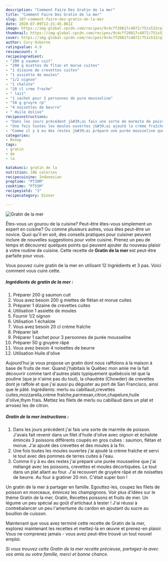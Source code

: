 ```yaml
---
description: "Comment Faire Des Gratin de la mer"
title: "Comment Faire Des Gratin de la mer"
slug: 107-comment-faire-des-gratin-de-la-mer
date: 2020-07-09T12:31:45.861Z
image: https://img-global.cpcdn.com/recipes/9c4cff20817c4072/751x532cq70/gratin-de-la-mer-photo-principale-de-la-recette.jpg
thumbnail: https://img-global.cpcdn.com/recipes/9c4cff20817c4072/751x532cq70/gratin-de-la-mer-photo-principale-de-la-recette.jpg
cover: https://img-global.cpcdn.com/recipes/9c4cff20817c4072/751x532cq70/gratin-de-la-mer-photo-principale-de-la-recette.jpg
author: Cory Osborne
ratingvalue: 4.9
reviewcount: 4
recipeingredient:
- "200 g saumon cuit"
- "200 g miettes de fltan et morue cuites"
- "1 dizaine de crevettes cuites"
- "1 assiette de moules"
- "1/2 oignon"
- "1 chalote"
- "20 cl crme frache"
- " lait"
- "1 sachet pour 3 personnes de pure mousseline"
- "50 g gruyre rp"
- "4 noisettes de beurre"
- " Huile dolive"
recipeinstructions:
- "Dans les jours précédent j&#39;ai fais une sorte de marmite de poisson. J&#39;avais fait revenir dans un filet d&#39;huile d&#39;olive avec oignon et échalote émincés 3 poissons différents coupés en gros cubes : saumon, flétan et morue. J&#39;ai ajouté des crevettes et des moules à la fin."
- "Une fois toutes les moules ouvertes j&#39;ai ajouté la crème fraîche et servi le tout avec des pommes de terres cuites à l&#39;eau."
- "Comme il y à eu des restes j&#39;ai préparé une purée mousseline que j&#39;ai mélangé avec les poissons, crevettes et moules décortiquées. Le tout dans un plat allant au four. J&#39;ai recouvert de gruyère râpé et de noisettes de beurre. Au four à gratiner 20 min. C&#39;était super bon !"
categories:
- Resep
tags:
- gratin
- de
- la

katakunci: gratin de la 
nutrition: 186 calories
recipecuisine: Indonesian
preptime: "PT38M"
cooktime: "PT55M"
recipeyield: "3"
recipecategory: Dinner

---
```



![Gratin de la mer](https://img-global.cpcdn.com/recipes/9c4cff20817c4072/751x532cq70/gratin-de-la-mer-photo-principale-de-la-recette.jpg)

Êtes-vous un gourou de la cuisine? Peut-être êtes-vous simplement un expert en cuisine? Ou comme plusieurs autres, vous êtes peut-être un novice. Quoi qu'il en soit, des conseils pratiques pour cuisiner peuvent inclure de nouvelles suggestions pour votre cuisine. Prenez un peu de temps et découvrez quelques points qui peuvent ajouter du nouveau plaisir à votre routine de cuisine. Cette recette de <strong> Gratin de la mer </strong> est peut-être parfaite pour vous.

<!--inarticleads1-->

Vous pouvez cuire gratin de la mer en utilisant 12 Ingrédients et 3 pas. Voici comment vous cuire cette.

##### Ingrédients de gratin de la mer :

1. Préparer 200 g saumon cuit
1. Vous avez besoin 200 g miettes de flétan et morue cuites
1. Préparer 1 dizaine de crevettes cuites
1. Utilisation 1 assiette de moules
1. Fournir 1/2 oignon
1. Utilisation 1 échalote
1. Vous avez besoin 20 cl crème fraîche
1. Préparer  lait
1. Préparer 1 sachet pour 3 personnes de purée mousseline
1. Préparer 50 g gruyère râpé
1. Vous avez besoin 4 noisettes de beurre
1. Utilisation  Huile d&#39;olive


Aujourd&#39;hui je vous propose un gratin dont nous raffolons à la maison à base de fruits de mer. Quand j&#39;habitais le Québec mon amie me la fait découvrir comme tant d&#39;autres plats typiquement québécois tel que la poutine (que je n&#39;aime pas du tout), la chaudrée (Chowder) de crevettes dont je raffole et que j&#39;ai aussi pu déguster au port de San Francisco, ainsi que le pâté. Ingrédients: merlu ou cabillaud,crevettes cuites,mozzarella,crème fraîche,parmesan,citron,chapelure,huile d&#39;olive,thym frais. Mettez les filets de merlu ou cabillaud dans un plat et arrosez les de citron. 

<!--inarticleads2-->

##### Gratin de la mer instructions :

1. Dans les jours précédent j&#39;ai fais une sorte de marmite de poisson. J&#39;avais fait revenir dans un filet d&#39;huile d&#39;olive avec oignon et échalote émincés 3 poissons différents coupés en gros cubes : saumon, flétan et morue. J&#39;ai ajouté des crevettes et des moules à la fin.
1. Une fois toutes les moules ouvertes j&#39;ai ajouté la crème fraîche et servi le tout avec des pommes de terres cuites à l&#39;eau.
1. Comme il y à eu des restes j&#39;ai préparé une purée mousseline que j&#39;ai mélangé avec les poissons, crevettes et moules décortiquées. Le tout dans un plat allant au four. J&#39;ai recouvert de gruyère râpé et de noisettes de beurre. Au four à gratiner 20 min. C&#39;était super bon !


Un gratin de la mer à partager en famille. Egouttez-les, coupez les filets de poisson en morceaux, émincez les champignons. Voir plus d&#39;idées sur le thème Gratin de la mer, Gratin, Recettes poissons et fruits de mer. Un légume un peu spécial au goût d&#39;artichaut à tester ! J&#39;ai réussi à contrebalancer un peu l&#39;amertume du cardon en ajoutant du sucre au bouillon de cuisson. 

<!--inarticleads1-->

<p>
Maintenant que vous avez terminé cette recette de Gratin de la mer, explorez maintenant les recettes et mettez-la en œuvre et prenez-en plaisir. Vous ne comprenez jamais - vous avez peut-être trouvé un tout nouvel emploi.
</p>

<p>
<i>Si vous trouvez cette Gratin de la mer recette précieuse, partagez-la avec vos amis ou votre famille, merci et bonne chance.</i>
</p>

